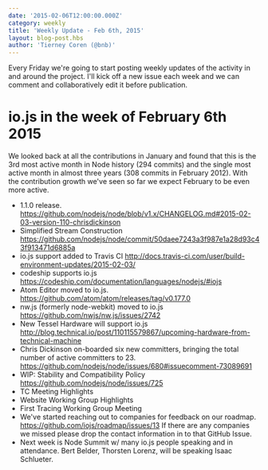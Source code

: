 ```yaml
---
date: '2015-02-06T12:00:00.000Z'
category: weekly
title: 'Weekly Update - Feb 6th, 2015'
layout: blog-post.hbs
author: 'Tierney Coren (@bnb)'
---
```


Every Friday we're going to start posting weekly updates of the activity in and around the project. I'll kick off a new issue each week and we can comment and collaboratively edit it before publication.

# io.js in the week of February 6th 2015

We looked back at all the contributions in January and found that this is the 3rd most active month in Node history (294 commits) and the single most active month in almost three years (308 commits in February 2012). With the contribution growth we've seen so far we expect February to be even more active.

- 1.1.0 release. https://github.com/nodejs/node/blob/v1.x/CHANGELOG.md#2015-02-03-version-110-chrisdickinson
- Simplified Stream Construction https://github.com/nodejs/node/commit/50daee7243a3f987e1a28d93c43f913471d6885a
- io.js support added to Travis CI http://docs.travis-ci.com/user/build-environment-updates/2015-02-03/
- codeship supports io.js https://codeship.com/documentation/languages/nodejs/#iojs
- Atom Editor moved to io.js. https://github.com/atom/atom/releases/tag/v0.177.0
- nw.js (formerly node-webkit) moved to io.js https://github.com/nwjs/nw.js/issues/2742
- New Tessel Hardware will support io.js http://blog.technical.io/post/110115579867/upcoming-hardware-from-technical-machine
- Chris Dickinson on-boarded six new committers, bringing the total number of active committers to 23. https://github.com/nodejs/node/issues/680#issuecomment-73089691
- WIP: Stability and Compatibility Policy https://github.com/nodejs/node/issues/725
- TC Meeting Highlights
- Website Working Group Highlights
- First Tracing Working Group Meeting
- We've started reaching out to companies for feedback on our roadmap. https://github.com/iojs/roadmap/issues/13 If there are any companies we missed please drop the contact information in to that GitHub Issue.
- Next week is Node Summit w/ many io.js people speaking and in attendance. Bert Belder, Thorsten Lorenz, will be speaking Isaac Schlueter.
